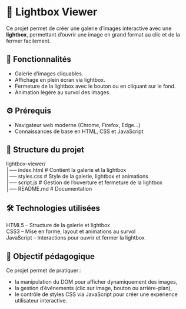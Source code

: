 # 📝 Lightbox Viewer

Ce projet permet de créer une galerie d’images interactive avec une **lightbox**, permettant d’ouvrir une image en grand format au clic et de la fermer facilement.

## 🚀 Fonctionnalités

- Galerie d’images cliquables.
- Affichage en plein écran via lightbox.
- Fermeture de la lightbox avec le bouton ou en cliquant sur le fond.
- Animation légère au survol des images.

## ⚙️ Prérequis

- Navigateur web moderne (Chrome, Firefox, Edge…)
- Connaissances de base en HTML, CSS et JavaScript

## 📂 Structure du projet
lightbox-viewer/  
│── index.html      # Contient la galerie et la lightbox  
│── styles.css      # Style de la galerie, lightbox et animations  
│── script.js       # Gestion de l’ouverture et fermeture de la lightbox  
│── README.md       # Documentation  

## 🛠️ Technologies utilisées

HTML5 – Structure de la galerie et lightbox  
CSS3 – Mise en forme, layout et animations au survol  
JavaScript – Interactions pour ouvrir et fermer la lightbox  

## 🎯 Objectif pédagogique

Ce projet permet de pratiquer :
- la manipulation du DOM pour afficher dynamiquement des images,
- la gestion d’événements (clic sur image, bouton ou arrière-plan),
- le contrôle de styles CSS via JavaScript pour créer une expérience utilisateur interactive.
